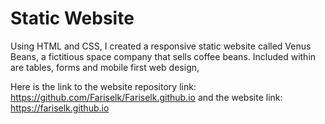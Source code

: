 # Static Website

Using HTML and CSS, I created a responsive static website called Venus Beans, a fictitious space company that sells coffee beans. Included within are tables, forms and mobile first web design,

Here is the link to the website repository link: https://github.com/Fariselk/Fariselk.github.io and the website link: https://fariselk.github.io 
